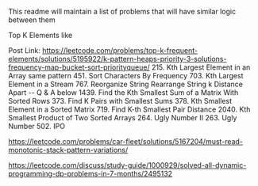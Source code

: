 This readme will maintain a list of problems that will have similar logic between them 

Top K Elements like 

Post Link: https://leetcode.com/problems/top-k-frequent-elements/solutions/5195922/k-pattern-heaps-priority-3-solutions-frequency-map-bucket-sort-priorityqueue/
215. Kth Largest Element in an Array same pattern
451. Sort Characters By Frequency
703. Kth Largest Element in a Stream
767. Reorganize String
Rearrange String k Distance Apart -- Q & A below
1439. Find the Kth Smallest Sum of a Matrix With Sorted Rows
373. Find K Pairs with Smallest Sums
378. Kth Smallest Element in a Sorted Matrix
719. Find K-th Smallest Pair Distance
2040. Kth Smallest Product of Two Sorted Arrays
264. Ugly Number II
263. Ugly Number
502. IPO




https://leetcode.com/problems/car-fleet/solutions/5167204/must-read-monotonic-stack-pattern-variations/


https://leetcode.com/discuss/study-guide/1000929/solved-all-dynamic-programming-dp-problems-in-7-months/2495132
